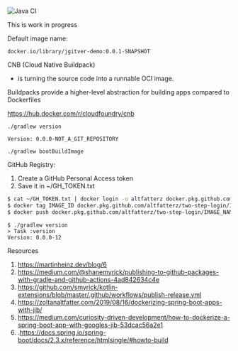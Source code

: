 ![Java CI](https://github.com/altfatterz/jgitver-demo/workflows/Java%20CI/badge.svg)

This is work in progress

Default image name:

```
docker.io/library/jgitver-demo:0.0.1-SNAPSHOT
```

CNB (Cloud Native Buildpack)
- is turning the source code into a runnable OCI image.

Buildpacks provide a higher-level abstraction for building apps compared to Dockerfiles

https://hub.docker.com/r/cloudfoundry/cnb


```
./gradlew version
```

```
Version: 0.0.0-NOT_A_GIT_REPOSITORY
```


```
./gradlew bootBuildImage
```

GitHub Registry:

1. Create a GitHub Personal Access token
2. Save it in ~/GH_TOKEN.txt

```bash
$ cat ~/GH_TOKEN.txt | docker login -u altfatterz docker.pkg.github.com --password-stdin
$ docker tag IMAGE_ID docker.pkg.github.com/altfatterz/two-step-login/IMAGE_NAME:VERSION
$ docker push docker.pkg.github.com/altfatterz/two-step-login/IMAGE_NAME:VERSION
```

```
$ ./gradlew version
> Task :version
Version: 0.0.0-12
```


Resources
1. https://martinheinz.dev/blog/6
2. https://medium.com/@shanemyrick/publishing-to-github-packages-with-gradle-and-github-actions-4ad842634c4e
3. https://github.com/smyrick/kotlin-extensions/blob/master/.github/workflows/publish-release.yml
4. https://zoltanaltfatter.com/2019/08/16/dockerizing-spring-boot-apps-with-jib/
5. https://medium.com/curiosity-driven-development/how-to-dockerize-a-spring-boot-app-with-googles-jib-53dcac56a2e1
6. .https://docs.spring.io/spring-boot/docs/2.3.x/reference/htmlsingle/#howto-build

